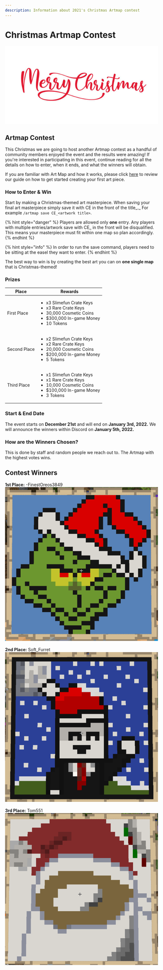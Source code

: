 ```yaml
---
description: Information about 2021's Christmas Artmap contest
---
```


# Christmas Artmap Contest

![](../../../.gitbook/assets/istockphoto-1180139808-612x612.jpg)

## Artmap Contest

This Christmas we are going to host another Artmap contest as a handful of community members enjoyed the event and the results were amazing! If you're interested in participating in this event, continue reading for all the details on how to enter, when it ends, and what the winners will obtain.

If you are familiar with Art Map and how it works, please click [here](../../../servers/towny/art-map.md) to review our guide on how to get started creating your first art piece.&#x20;

### How to Enter **& Win**

Start by making a Christmas-themed art masterpiece. When saving your final art masterpiece simply save it with CE in the front of the title_._ For example `/artmap save CE_<artwork title>`.

{% hint style="danger" %}
Players are allowed only **one** entry. Any players with multiple entries/artwork save with CE\_ in the front will be disqualified. This means your masterpiece must fit within one map so plan accordingly.
{% endhint %}

{% hint style="info" %}
In order to run the save command, players need to be sitting at the easel they want to enter.&#x20;
{% endhint %}

The best way to win is by creating the best art you can on **one single map** that is Christmas-themed!

### Prizes

| Place        | Rewards                                                                                                                                            |
| ------------ | -------------------------------------------------------------------------------------------------------------------------------------------------- |
| First Place  | <ul><li>x3 Slimefun Crate Keys</li><li>x3 Rare Crate Keys</li><li>30,000 Cosmetic Coins</li><li>$300,000 In-game Money</li><li>10 Tokens</li></ul> |
| Second Place | <ul><li>x2 Slimefun Crate Keys</li><li>x2 Rare Crate Keys</li><li>20,000 Cosmetic Coins</li><li>$200,000 In-game Money</li><li>5 Tokens</li></ul>  |
| Third Place  | <ul><li>x1 Slimefun Crate Keys</li><li>x1 Rare Crate Keys</li><li>10,000 Cosmetic Coins</li><li>$100,000 In-game Money</li><li>3 Tokens</li></ul>  |

### Start & End Date

The event starts on **December 21st** and will end on **January 3rd, 2022.** We will announce the winners within Discord on **January 5th, 2022.**

### How are the Winners Chosen?

This is done by staff and random people we reach out to. The Artmap with the highest votes wins.

## Contest Winners

**1st Place:** -FinestOreos3849\
![](<../../../.gitbook/assets/image (292).png>)\
\
**2nd Place:** Soft\_Furret\
![](<../../../.gitbook/assets/image (288) (1).png>)\
\
**3rd Place:** Tom551\
![](<../../../.gitbook/assets/image (284).png>)

